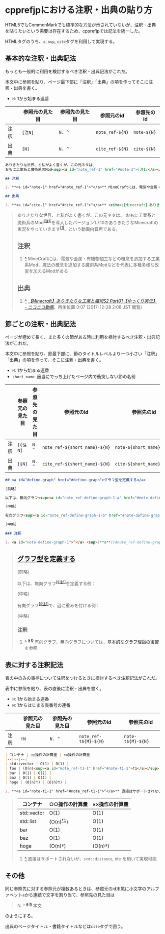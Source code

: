 # cpprefjpにおける注釈・出典の貼り方

HTML5でもCommonMarkでも標準的な方法が示されていないが、注釈・出典を貼りたいという需要は存在するため、cpprefjpでは記法を統一した。

HTMLタグのうち、`a`, `sup`, `cite`タグを利用して実現する。

## 基本的な注釈・出典記法

もっとも一般的に利用を検討するべき注釈・出典記法がこれだ。

本文中に参照を貼り、ページ最下部に「注釈」「出典」の項を作ってそこに注釈・出典を書く。

- `N`: 1から始まる連番

|      | 参照元の見た目 | 参照先の見た目 | 参照元のid   | 参照先のid |
|------|----------------|----------------|--------------|------------|
| 注釈 | `[注N]`        | `N. ^`         | `note_ref-${N}` | `note-${N}`   |
| 出典 | `[N]`          | `N. ^`         | `cite_ref-${N}` | `cite-${N}`   |

```md
ありきたりな世界、と私がよく書くが、この元ネタは、
おもに工業系と魔術系のMod<sup><a id="note_ref-1" href="#note-1">[注1]</a></sup>を導入したバージョン1.7.10のありきたりなMinecraftの実況をやっていきます<sup><a id="cite_ref-1" href="#cite-1">[1]</a></sup>、という動画内音声である。

## 注釈

1. **<a id="note-1" href="#note_ref-1">^</a>** MineCraftには、電気や金属・有機物加工などの概念を追加する工業系Mod、魔法の概念を追加する魔術系Modなどを代表に多種多様な改変を加えるModがある

## 出典

1. **<a id="cite-1" href="#cite_ref-1">^</a>** <cite>[【Minecraft】ありきたりな工業と魔術S2 Part01【ゆっくり実況】 - ニコニコ動画](http://www.nicovideo.jp/watch/sm25261912)</cite>、再生位置 0:07 (2017-12-28 2:08 JST 閲覧)
```

>ありきたりな世界、と私がよく書くが、この元ネタは、
>おもに工業系と魔術系のMod<sup><a id="note_ref-1" href="#note-1">[注1]</a></sup>を導入したバージョン1.7.10のありきたりなMinecraftの実況をやっていきます<sup><a id="cite_ref-1" href="#cite-1">[1]</a></sup>、という動画内音声である。
>
>## 注釈
>
>1. **<a id="note-1" href="#note_ref-1">^</a>** MineCraftには、電気や金属・有機物加工などの概念を追加する工業系Mod、魔法の概念を追加する魔術系Modなどを代表に多種多様な改変を加えるModがある
>
>## 出典
>
>1. **<a id="cite-1" href="#cite_ref-1">^</a>** <cite>[【Minecraft】ありきたりな工業と魔術S2 Part01【ゆっくり実況】 - ニコニコ動画](http://www.nicovideo.jp/watch/sm25261912)</cite>、再生位置 0:07 (2017-12-28 2:08 JST 閲覧)

## 節ごとの注釈・出典記法

ページが極めて長く、また多くの節がある時に利用を検討するべき注釈・出典記法がこれだ。

本文中に参照を貼り、節最下部に、節のタイトルレベルより一つ小さい「注釈」「出典」の項を作って、そこに注釈・出典を書く。

- `N`: 1から始まる連番
- `short_name`: 適当にでっち上げたページ内で衝突しない節の名前

|      | 参照元の見た目 | 参照先の見た目 | 参照元のid   | 参照先のid |
|------|----------------|----------------|--------------|------------|
| 注釈 | `[§注N]`        | `N. ^`         | `note_ref-${short_name}-${N}` | `note-${short_name}-${N}`   |
| 出典 | `[§N]`          | `N. ^`         | `cite_ref-${short_name}-${N}` | `cite-${short_name}-${N}`   |

```md
## <a id="define-graph" href="#define-graph">グラフ型を定義する</a>

(前略)

以下は、無向グラフ<sup><a id="note_ref-define-graph-1-a" href="#note-define-graph-1">[§注1]</a></sup>を定義する例：

(中略)

有向グラフ<sup><a id="note_ref-define-graph-1-b" href="#note-define-graph-1">[§注1]</a></sup>で、辺に重みを付ける例：

(中略)

### 注釈

1. <a id="note-define-graph-1">^</a> <sup>[**a**](#note_ref-define-graph-1-a)</sup> <sup>[**b**](#note_ref-define-graph-1-b)</sup>
```

>## <a id="define-graph" href="#define-graph">グラフ型を定義する</a>
>
>(前略)
>
>以下は、無向グラフ<sup><a id="note_ref-define-graph-1-a" href="#note-define-graph-1">[§注1]</a></sup>を定義する例：
>
>(中略)
>
>有向グラフ<sup><a id="note_ref-define-graph-1-b" href="#note-define-graph-1">[§注1]</a></sup>で、辺に重みを付ける例：
>
>(中略)
>
>### 注釈
>
>1. <a id="note-define-graph-1">^</a> <sup>[**a**](#note_ref-define-graph-1-a)</sup> <sup>[**b**](#note_ref-define-graph-1-b)</sup> 有向グラフ、無向グラフについては、[基本的なグラフ理論の復習](../archive/boost_docs/libs/graph/graph_theory_review.md)を参照

## 表に対する注釈記法

表の中のみの事柄について注釈をつけるときに検討するべき注釈記法がこれだ。

表中に参照を貼り、表の直後に注釈・出典を書く。

- `N`: 1から始まる連番
- `M`: 1からはじまる表番号の連番

|      | 参照元の見た目 | 参照先の見た目 | 参照元のid   | 参照先のid |
|------|----------------|----------------|--------------|------------|
| 注釈 | `†N`        | `N. ^`         | `note_ref-t${M}-${N}` | `note-t${M}-${N}`   |

```md
| コンテナ | ○○操作の計算量 | ××操作の計算量
|--|--|--|
| std::vector | O(1) | O(1) |
| foo | (O(n)<sup><a id="note_ref-t1-1" href="#note-t1-1">†1</a></sup>) | O(1) |
| bar | O(1) | O(1) |
| baz | O(1) | O(1) |
| hoge | (O(n)†) | (O(n)†) |

1. **<a id="note-t1-1" href="#note_ref-t1-1">^</a>** 直接はサポートされないが、`std::distance`, etc を用いて実現可能
```

>| コンテナ | ○○操作の計算量 | ××操作の計算量
>|--|--|--|
>| std::vector | O(1) | O(1) |
>| std::list | (O(n)<sup><a id="note_ref-t1-1" href="#note-t1-1">†1</a></sup>) | O(1) |
>| bar | O(1) | O(1) |
>| baz | O(1) | O(1) |
>| hoge | (O(n)†) | (O(n)†) |
>
>1. **<a id="note-t1-1" href="#note_ref-t1-1">^</a>** 直接はサポートされないが、`std::distance`, etc を用いて実現可能

## その他

同じ参照先に対する参照元が複数あるときは、参照元のid末尾に小文字のアルファベット`a`から連続で文字を割り当て、参照先の見た目は

>N. ^ <sup>[**a**](./)</sup> <sup>[**b**](./)</sup> 本文

のようにする。

出典のページタイトル・書籍タイトルなどは`cite`タグで囲う。

